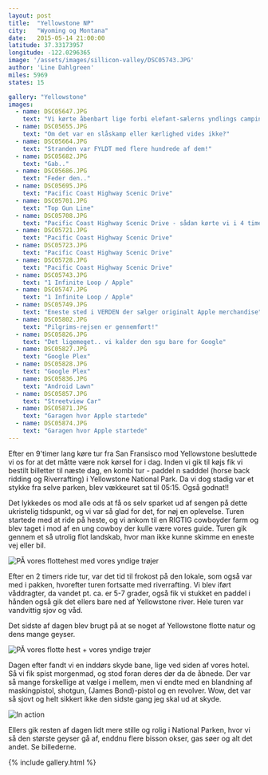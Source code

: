 ```yaml
---
layout: post
title:  "Yellowstone NP"
city:   "Wyoming og Montana"
date:   2015-05-14 21:00:00
latitude: 37.33173957
longitude: -122.0296365
image: '/assets/images/sillicon-valley/DSC05743.JPG'
author: 'Line Dahlgreen'
miles: 5969
states: 15

gallery: "Yellowstone"
images:
  - name: DSC05647.JPG
    text: "Vi kørte åbenbart lige forbi elefant-sælerns yndlings campingplads"
  - name: DSC05655.JPG
    text: "Om det var en slåskamp eller kærlighed vides ikke?"
  - name: DSC05664.JPG
    text: "Stranden var FYLDT med flere hundrede af dem!"
  - name: DSC05682.JPG
    text: "Gab.."
  - name: DSC05686.JPG
    text: "Feder den.."
  - name: DSC05695.JPG
    text: "Pacific Coast Highway Scenic Drive"
  - name: DSC05701.JPG
    text: "Top Gun Line"
  - name: DSC05708.JPG
    text: "Pacific Coast Highway Scenic Drive - sådan kørte vi i 4 timer"
  - name: DSC05721.JPG
    text: "Pacific Coast Highway Scenic Drive"
  - name: DSC05723.JPG
    text: "Pacific Coast Highway Scenic Drive"
  - name: DSC05728.JPG
    text: "Pacific Coast Highway Scenic Drive"
  - name: DSC05743.JPG
    text: "1 Infinite Loop / Apple"
  - name: DSC05747.JPG
    text: "1 Infinite Loop / Apple"
  - name: DSC05749.JPG
    text: "Eneste sted i VERDEN der sælger originalt Apple merchandise"
  - name: DSC05802.JPG
    text: "Pilgrims-rejsen er gennemført!"
  - name: DSC05826.JPG
    text: "Det ligemeget.. vi kalder den sgu bare for Google"
  - name: DSC05827.JPG
    text: "Google Plex"
  - name: DSC05828.JPG
    text: "Google Plex"
  - name: DSC05836.JPG
    text: "Android Lawn"
  - name: DSC05857.JPG
    text: "Streetview Car"
  - name: DSC05871.JPG
    text: "Garagen hvor Apple startede"
  - name: DSC05874.JPG
    text: "Garagen hvor Apple startede"
---
```


Efter en 9'timer lang køre tur fra San Fransisco mod Yellowstone besluttede vi os for at det måtte være nok kørsel for i dag. Inden vi gik til køjs fik vi bestilt billetter til næste dag, en kombi tur - paddel n sadddel (horse back ridding og Riverrafting) i Yellowstone National Park. Da vi dog stadig var et stykke fra selve parken, blev vækkeuret sat til 05:15. Også godnat!!

Det lykkedes os mod alle ods at få os selv sparket ud af sengen på dette ukristelig tidspunkt, og vi var så glad for det, for nøj en oplevelse. 
Turen startede med at ride på heste, og vi ankom til en RIGTIG cowboyder farm og blev taget i mod af en ung cowboy der kulle være vores guide. Turen gik gennem et så utrolig flot landskab, hvor man ikke kunne skimme en eneste vej eller bil. 

![PÅ vores flottehest med vores yndige trøjer]()

Efter en 2 timers ride tur, var det tid til frokost på den lokale, som også var med i pakken, hvorefter turen fortsatte med riverrafting. Vi blev iført våddragter, da vandet pt. ca. er 5-7 grader, også fik vi stukket en paddel i hånden også gik det ellers bare ned af Yellowstone river. Hele turen var vandvittig sjov og våd. 

Det sidste af dagen blev brugt på at se noget af Yellowstone flotte natur og dens mange geyser. 

![PÅ vores flotte hest + vores yndige trøjer]()


Dagen efter fandt vi en inddørs skyde bane, lige ved siden af vores hotel. Så vi fik spist morgenmad, og stod foran deres dør da de åbnede. Der var så mange forskellige at vælge i mellem, men vi endte med en blandning af maskingpistol, shotgun, (James Bond)-pistol og en revolver. Wow, det var så sjovt og helt sikkert ikke den sidste gang jeg skal ud at skyde. 

![In action]()

 Ellers gik resten af dagen lidt mere stille og rolig i National Parken, hvor vi så den største geyser gå af, enddnu flere bisson okser, gas søer og alt det andet. Se billederne. 




{% include gallery.html %}

